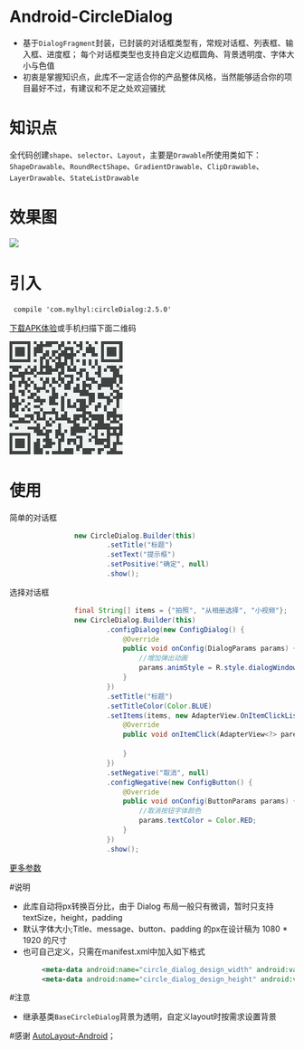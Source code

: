 # Android-CircleDialog 
 * 基于`DialogFragment`封装，已封装的对话框类型有，常规对话框、列表框、输入框、进度框；
 每个对话框类型也支持自定义边框圆角、背景透明度、字体大小与色值
 * 初衷是掌握知识点，此库不一定适合你的产品整体风格，当然能够适合你的项目最好不过，有建议和不足之处欢迎骚扰

# 知识点
  全代码创建`shape`、`selector`、`Layout`，主要是`Drawable`所使用类如下：
  `ShapeDrawable`、`RoundRectShape`、`GradientDrawable`、`ClipDrawable`、`LayerDrawable`、`StateListDrawable`

# 效果图
<img src="preview/gif.gif" width="240px"/>

# 引入
```xml
 compile 'com.mylhyl:circleDialog:2.5.0'
```

[下载APK体验](https://fir.im/sbvq)或手机扫描下面二维码

<img src="preview/qrdown.png"/>

# 使用
简单的对话框

```java
                new CircleDialog.Builder(this)
                        .setTitle("标题")
                        .setText("提示框")
                        .setPositive("确定", null)
                        .show();
```

选择对话框

```java
                final String[] items = {"拍照", "从相册选择", "小视频"};
                new CircleDialog.Builder(this)
                        .configDialog(new ConfigDialog() {
                            @Override
                            public void onConfig(DialogParams params) {
                                //增加弹出动画
                                params.animStyle = R.style.dialogWindowAnim;
                            }
                        })
                        .setTitle("标题")
                        .setTitleColor(Color.BLUE)
                        .setItems(items, new AdapterView.OnItemClickListener() {
                            @Override
                            public void onItemClick(AdapterView<?> parent, View view, int position, long id) {

                            }
                        })
                        .setNegative("取消", null)
                        .configNegative(new ConfigButton() {
                            @Override
                            public void onConfig(ButtonParams params) {
                                //取消按钮字体颜色
                                params.textColor = Color.RED;
                            }
                        })
                        .show();
```
[更多参数](https://github.com/mylhyl/Android-CircleDialog/tree/master/circledialog/src/main/java/com/mylhyl/circledialog/params)

#说明

 * 此库自动将px转换百分比，由于 Dialog 布局一般只有微调，暂时只支持textSize，height，padding
 * 默认字体大小;Title、message、button、padding 的px在设计稿为 1080 * 1920 的尺寸
 * 也可自己定义，只需在manifest.xml中加入如下格式

```xml
        <meta-data android:name="circle_dialog_design_width" android:value="1200"/>
        <meta-data android:name="circle_dialog_design_height" android:value="1920"/>
```

#注意
 * 继承基类`BaseCircleDialog`背景为透明，自定义layout时按需求设置背景

#感谢
[AutoLayout-Android](https://github.com/DTHeaven/AutoLayout-Android)；
